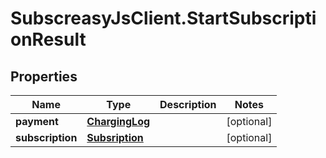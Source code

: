 # SubscreasyJsClient.StartSubscriptionResult

## Properties
Name | Type | Description | Notes
------------ | ------------- | ------------- | -------------
**payment** | [**ChargingLog**](ChargingLog.md) |  | [optional] 
**subscription** | [**Subsription**](Subsription.md) |  | [optional] 


